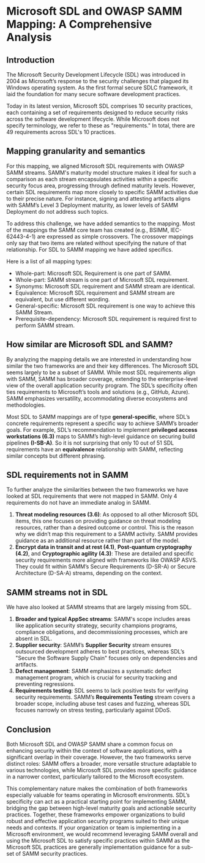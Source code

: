 # Microsoft SDL and OWASP SAMM Mapping: A Comprehensive Analysis

## Introduction
The Microsoft Security Development Lifecycle (SDL) was introduced in 2004 as Microsoft’s response to the security challenges that plagued its Windows operating system. As the first formal secure SDLC framework, it laid the foundation for many secure software development practices.

Today in its latest version, Microsoft SDL comprises 10 security practices, each containing a set of requirements designed to reduce security risks across the software development lifecycle. While Microsoft does not specify terminology, we refer to these as "requirements." In total, there are 49 requirements across SDL's 10 practices.


## Mapping granularity and semantics

For this mapping, we aligned Microsoft SDL requirements with OWASP SAMM streams. SAMM's maturity model structure makes it ideal for such a comparison as each stream encapsulates activities within a specific security focus area, progressing through defined maturity levels. However, certain SDL requirements map more closely to specific SAMM activities due to their precise nature. For instance, signing and attesting artifacts aligns with SAMM’s Level 3 Deployment maturity, as lower levels of SAMM Deployment do not address such topics.

To address this challenge, we have added semantics to the mapping. Most of the mappings the SAMM core team has created (e.g., BSIMM, IEC-62443-4-1) are expressed as simple crossovers. The crossover mappings only say that two items are related without specifying the nature of that relationship. For SDL to SAMM mapping we have added specifics.

Here is a list of all mapping types:
- Whole-part: Microsoft SDL Requirement is one part of SAMM.
- Whole-part: SAMM stream is one part of Microsoft SDL requirement.
- Synonyms: Microsoft SDL requirement and SAMM stream are identical.
- Equivalence: Microsoft SDL requirement and SAMM stream are equivalent, but use different wording.
- General-specific: Microsoft SDL requirement is one way to achieve this SAMM Stream.
- Prerequisite-dependency: Microsoft SDL requirement is required first to perform SAMM stream.


## How similar are Microsoft SDL and SAMM?

By analyzing the mapping details we are interested in understanding how similar the two frameworks are and their key differences. The Microsoft SDL seems largely to be a subset of SAMM. While most SDL requirements align with SAMM, SAMM has broader coverage, extending to the enterprise-level view of the overall application security program. The SDL’s specificity often ties requirements to Microsoft’s tools and solutions (e.g., GitHub, Azure). SAMM emphasizes versatility, accommodating diverse ecosystems and methodologies.

Most SDL to SAMM mappings are of type **general-specific**, where SDL’s concrete requirements represent a specific way to achieve SAMM’s broader goals. For example, SDL’s recommendation to implement **privileged access workstations (6.3)** maps to SAMM’s high-level guidance on securing build pipelines **(I-SB-A)**. So it is not surprising that only 10 out of 51 SDL requirements have an **equivalence** relationship with SAMM, reflecting similar concepts but different phrasing.

## SDL requirements not in SAMM

To further analyze the similarities between the two frameworks we have looked at SDL requirements that were not mapped in SAMM. Only 4 requirements do not have an immediate analog in SAMM.

1. **Threat modeling resources (3.6)**: As opposed to all other Microsoft SDL items, this one focuses on providing guidance on threat modeling resources, rather than a desired outcome or control. This is the reason why we didn’t map this requirement to a SAMM activity. SAMM provides guidance as an additional resource rather than part of the model.
2. **Encrypt data in transit and at rest (4.1)**, **Post-quantum cryptography (4.2)**, and **Cryptographic agility (4.3)**: These are detailed and specific security requirements more aligned with frameworks like OWASP ASVS. They could fit within SAMM’s Secure Requirements (D-SR-A) or Secure Architecture (D-SA-A) streams, depending on the context.

## SAMM streams not in SDL
We have also looked at SAMM streams that are largely missing from SDL.

1. **Broader and typical AppSec streams**: SAMM's scope includes areas like application security strategy, security champions programs, compliance obligations, and decommissioning processes, which are absent in SDL.
2. **Supplier security**: SAMM’s **Supplier Security** stream ensures outsourced development adheres to best practices, whereas SDL’s "Secure the Software Supply Chain" focuses only on dependencies and artifacts.
3. **Defect management**: SAMM emphasizes a systematic defect management program, which is crucial for security tracking and preventing regressions.
4. **Requirements testing**: SDL seems to lack positive tests for verifying security requirements. SAMM’s **Requirements Testing** stream covers a broader scope, including abuse test cases and fuzzing, whereas SDL focuses narrowly on stress testing, particularly against DDoS.

## Conclusion

Both Microsoft SDL and OWASP SAMM share a common focus on enhancing security within the context of software applications, with a significant overlap in their coverage. However, the two frameworks serve distinct roles: SAMM offers a broader, more versatile structure adaptable to various technologies, while Microsoft SDL provides more specific guidance in a narrower context, particularly tailored to the Microsoft ecosystem.

This complementary nature makes the combination of both frameworks especially valuable for teams operating in Microsoft environments. SDL’s specificity can act as a practical starting point for implementing SAMM, bridging the gap between high-level maturity goals and actionable security practices. Together, these frameworks empower organizations to build robust and effective application security programs suited to their unique needs and contexts. If your organization or team is implementing in a Microsoft environment, we would recommend leveraging SAMM overall and using the Microsoft SDL to satisfy specific practices within SAMM as the Microsoft SDL practices are generally implementation guidance for a sub-set of SAMM security practices.
